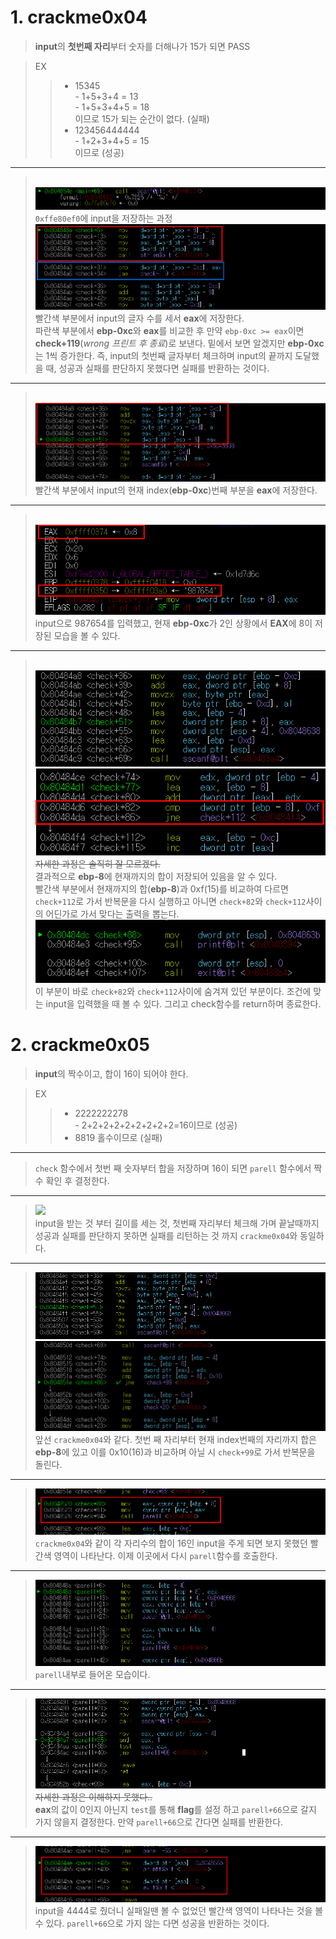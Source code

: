 # **1. crackme0x04**

>**input**의 **첫번째 자리**부터 숫자를 더해나가 15가 되면 PASS

>EX
>> - 15345<br> - 1+5+3+4 = 13 <br> - 1+5+3+4+5 = 18<br>이므로 15가 되는 순간이 없다. (실패)
>> - 123456444444<br> - 1+2+3+4+5 = 15<br>이므로 (성공)

***
><br><img src="../image/d1.png"><br>
`0xffe80ef0`에 input을 저장하는 과정
<br><img src="../image/d2.png"><br>
빨간색 부분에서 input의 글자 수를 세서 **eax**에 저장한다.
<br>파란색 부분에서 **ebp-0xc**와 **eax**를 비교한 후 만약 `ebp-0xc >= eax`이면 **check+119**(*wrong 프린트 후 종료*)로 보낸다. 밑에서 보면 알겠지만 **ebp-0xc**는 1씩 증가한다. 즉, input의 첫번째 글자부터 체크하며 input의 끝까지 도달했을 때, 성공과 실패를 판단하지 못했다면 실패를 반환하는 것이다. 
***
><br><img src="../image/d3.png"><br>
빨간색 부분에서 input의 현재 index(**ebp-0xc**)번째 부분을 **eax**에 저장한다.
***
><br><img src="../image/d4.png"><br>
input으로 987654를 입력했고, 현재 **ebp-0xc**가 2인 상황에서 **EAX**에 8이 저장된 모습을 볼 수 있다.
***
><br><img src="../image/d5.png"><br><img src="../image/d6.png"><br>
~~자세한 과정은 솔직히 잘 모르겠다.~~
<br>결과적으로 **ebp-8**에 현재까지의 합이 저장되어 있음을 알 수 있다.<br> 
빨간색 부분에서 현재까지의 합(**ebp-8**)과 0xf(15)를 비교하여 다르면 `check+112`로 가서 반복문을 다시 실행하고 아니면 `check+82`와 `check+112`사이의 어딘가로 가서 맞다는 출력을 뽑는다. 
<br><img src="../image/d7.png"><br>
이 부분이 바로 `check+82`와 `check+112`사이에 숨겨져 있던 부분이다. 조건에 맞는 input을 입력했을 때 볼 수 있다. 그리고 check함수를 return하며 종료한다.

# **2. crackme0x05**
>**input**의 짝수이고, 합이 16이 되어야 한다.

>EX
>> - 2222222278<br> - 2+2+2+2+2+2+2+2+2=16이므로 (성공)
>> - 8819 홀수이므로 (실패)
***
> `check` 함수에서 첫번 
째 숫자부터 합을 저장하며 16이 되면 `parell` 함수에서 짝수 확인 후 결정한다.
***
> <img src="../image/d8.
png"><br>input을 받는 것 부터 길이를 세는 것, 첫번째 자리부터 체크해 가며 끝날때까지 성공과 실패를 판단하지 못하면 실패를 리턴하는 것 까지 `crackme0x04`와 동일하다.
***
><img src="../image/d9.png"><br><img src="../image/d10.png"><br>
앞선 `crackme0x04`와 같다. 첫번 째 자리부터 현재 index번째의 자리까지 합은 **ebp-8**에 있고 이를 0x10(16)과 비교하며 아닐 시 `check+99`로 가서 반복문을 돌린다.
***
><img src="../image/d11.png"><br>`crackme0x04`와 같이 각 자리수의 합이 16인 input을 주게 되면 보지 못했던 빨간색 영역이 나타난다. 이제 이곳에서 다시 `parell`함수를 호출한다.
***
><img src="../image/d12.png"><br>
`parell`내부로 들어온 모습이다.
***
><img src="../image/d13.png"><br>
~~자세한 과정은 이해하지 못했다..~~<br>**eax**의 값이 0인지 아닌지 `test`를 통해 **flag**를 설정 하고 `parell+66`으로 갈지 가지 않을지 결정한다. 만약 `parell+66`으로 간다면 실패를 반환한다.
***
><img src="../image/d14.png"><br>input을 4444로 줬더니 실패일땐 볼 수 없었던 빨간색 영역이 나타나는 것을 볼 수 있다. `parell+66`으로 가지 않는 다면 성공을 반환하는 것이다.
